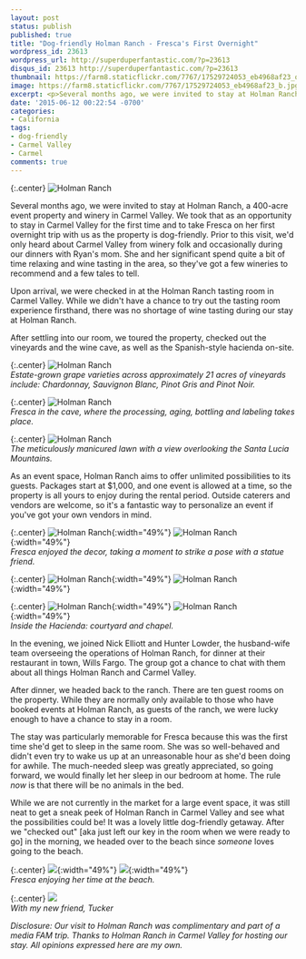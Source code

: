 ```yaml
---
layout: post
status: publish
published: true
title: "Dog-friendly Holman Ranch - Fresca's First Overnight"
wordpress_id: 23613
wordpress_url: http://superduperfantastic.com/?p=23613
disqus_id: 23613 http://superduperfantastic.com/?p=23613
thumbnail: https://farm8.staticflickr.com/7767/17529724053_eb4968af23_q.jpg
image: https://farm8.staticflickr.com/7767/17529724053_eb4968af23_b.jpg
excerpt: <p>Several months ago, we were invited to stay at Holman Ranch, a 400-acre event property and winery in Carmel Valley. We took that as an opportunity to stay in Carmel Valley for the first time and to take Fresca on her first overnight trip with us as the property is dog-friendly.</p>
date: '2015-06-12 00:22:54 -0700'
categories:
- California
tags:
- dog-friendly
- Carmel Valley
- Carmel
comments: true
---
```

{:.center}
![Holman Ranch](https://farm8.staticflickr.com/7767/17529724053_eb4968af23_b.jpg)

Several months ago, we were invited to stay at Holman Ranch, a 400-acre event property and winery in Carmel Valley. We took that as an opportunity to stay in Carmel Valley for the first time and to take Fresca on her first overnight trip with us as the property is dog-friendly. Prior to this visit, we'd only heard about Carmel Valley from winery folk and occasionally during our dinners with Ryan's mom. She and her significant spend quite a bit of time relaxing and wine tasting in the area, so they've got a few wineries to recommend and a few tales to tell.

Upon arrival, we were checked in at the Holman Ranch tasting room in Carmel Valley. While we didn't have a chance to try out the tasting room experience firsthand, there was no shortage of wine tasting during our stay at Holman Ranch.

After settling into our room, we toured the property, checked out the vineyards and the wine cave, as well as the Spanish-style hacienda on-site.

{:.center}
![Holman Ranch](https://farm8.staticflickr.com/7783/17964033399_58f66098da_b.jpg)  
_Estate-grown grape varieties across approximately 21 acres of vineyards include: Chardonnay, Sauvignon Blanc, Pinot Gris and Pinot Noir._

{:.center}
![Holman Ranch](https://farm9.staticflickr.com/8855/17529612063_9f89110299_b.jpg)  
_Fresca in the cave, where the processing, aging, bottling and labeling takes place._

{:.center}
![Holman Ranch](https://farm1.staticflickr.com/370/18693074582_1da6cd5594_b.jpg)  
_The meticulously manicured lawn with a view overlooking the Santa Lucia Mountains._

As an event space, Holman Ranch aims to offer unlimited possibilities to its guests. Packages start at $1,000, and one event is allowed at a time, so the property is all yours to enjoy during the rental period. Outside caterers and vendors are welcome, so it's a fantastic way to personalize an event if you've got your own vendors in mind.

{:.center}
![Holman Ranch](https://farm8.staticflickr.com/7790/18146696362_489ae015ea_z.jpg){:width="49%"} ![Holman Ranch](https://farm9.staticflickr.com/8772/17963988439_1fce1a3fc1_z.jpg){:width="49%"}  
_Fresca enjoyed the decor, taking a moment to strike a pose with a statue friend._

{:.center}
![Holman Ranch](https://farm8.staticflickr.com/7770/17527695184_884431651c_z.jpg){:width="49%"} ![Holman Ranch](https://farm9.staticflickr.com/8875/18123814316_8f0320bb51_z.jpg){:width="49%"}

{:.center}
![Holman Ranch](https://farm1.staticflickr.com/283/18700177161_9254d2b18d.jpg){:width="49%"} ![Holman Ranch](https://farm1.staticflickr.com/399/18077226663_f5966280fb.jpg){:width="49%"}  
_Inside the Hacienda: courtyard and chapel._

In the evening, we joined Nick Elliott and Hunter Lowder, the husband-wife team overseeing the operations of Holman Ranch, for dinner at their restaurant in town, Wills Fargo. The group got a chance to chat with them about all things Holman Ranch and Carmel Valley.

After dinner, we headed back to the ranch. There are ten guest rooms on the property. While they are normally only available to those who have booked events at Holman Ranch, as guests of the ranch, we were lucky enough to have a chance to stay in a room.

The stay was particularly memorable for Fresca because this was the first time she'd get to sleep in the same room. She was so well-behaved and didn't even try to wake us up at an unreasonable hour as she'd been doing for awhile. The much-needed sleep was greatly appreciated, so going forward, we would finally let her sleep in our bedroom at home. The rule _now_ is that there will be no animals in the bed.

While we are not currently in the market for a large event space, it was still neat to get a sneak peek of Holman Ranch in Carmel Valley and see what the possibilities could be! It was a lovely little dog-friendly getaway. After we "checked out" [aka just left our key in the room when we were ready to go] in the morning, we headed over to the beach since _someone_ loves going to the beach.

{:.center}
![](https://farm8.staticflickr.com/7749/18150298345_b842057e52.jpg){:width="49%"} ![](https://farm8.staticflickr.com/7763/17962628800_d6089cf276.jpg){:width="49%"}  
_Fresca enjoying her time at the beach._

{:.center}
![](https://farm8.staticflickr.com/7797/17964078499_fc3d9c73a6_b.jpg)  
_With my new friend, Tucker_

_Disclosure: Our visit to Holman Ranch was complimentary and part of a media FAM trip. Thanks to Holman Ranch in Carmel Valley for hosting our stay. All opinions expressed here are my own._
